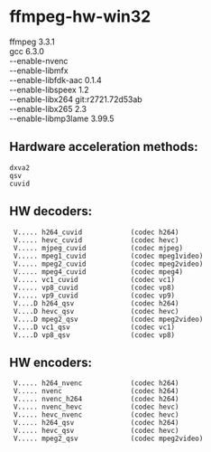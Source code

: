 # ffmpeg-hw-win32
ffmpeg 3.3.1  
gcc 6.3.0  
--enable-nvenc              
--enable-libmfx             
--enable-libfdk-aac         0.1.4  
--enable-libspeex           1.2  
--enable-libx264            git:r2721.72d53ab  
--enable-libx265            2.3  
--enable-libmp3lame         3.99.5  

## Hardware acceleration methods:
```
dxva2
qsv
cuvid
```

## HW decoders:
```
 V..... h264_cuvid            (codec h264)
 V..... hevc_cuvid            (codec hevc)
 V..... mjpeg_cuvid           (codec mjpeg)
 V..... mpeg1_cuvid           (codec mpeg1video)
 V..... mpeg2_cuvid           (codec mpeg2video)
 V..... mpeg4_cuvid           (codec mpeg4)
 V..... vc1_cuvid             (codec vc1)
 V..... vp8_cuvid             (codec vp8)
 V..... vp9_cuvid             (codec vp9)
 V....D h264_qsv              (codec h264)
 V....D hevc_qsv              (codec hevc)
 V....D mpeg2_qsv             (codec mpeg2video)
 V....D vc1_qsv               (codec vc1)
 V....D vp8_qsv               (codec vp8)
```

## HW encoders:
```
 V..... h264_nvenc            (codec h264)
 V..... nvenc                 (codec h264)
 V..... nvenc_h264            (codec h264)
 V..... nvenc_hevc            (codec hevc)
 V..... hevc_nvenc            (codec hevc)
 V..... h264_qsv              (codec h264)
 V..... hevc_qsv              (codec hevc)
 V..... mpeg2_qsv             (codec mpeg2video)
```
